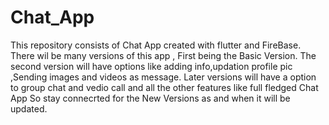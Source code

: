 # Chat_App
This repository consists of Chat App created with flutter and FireBase.
There wil be many versions of this app , 
First being the Basic Version.
The second version will have options like adding info,updation profile pic ,Sending images and videos as message.
Later versions will have a option to group chat and vedio call and all the other features like full fledged Chat App
So stay connecrted for the New Versions as and when it will be updated.
